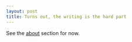 ```yaml
---
layout: post
title: Turns out, the writing is the hard part
---
```


See the [about](https://muzz-yasir.github.io/about) section for now.